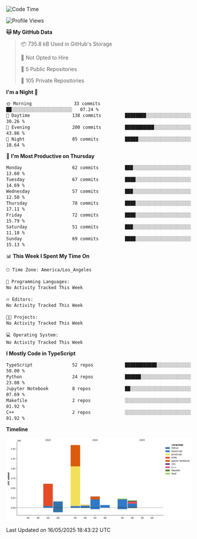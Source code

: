<!--START_SECTION:waka-->
![Code Time](http://img.shields.io/badge/Code%20Time-68%20hrs%2046%20mins-blue)

![Profile Views](http://img.shields.io/badge/Profile%20Views-0-blue)

**🐱 My GitHub Data** 

> 📦 735.8 kB Used in GitHub's Storage 
 > 
> 🚫 Not Opted to Hire
 > 
> 📜 5 Public Repositories 
 > 
> 🔑 105 Private Repositories 
 > 
**I'm a Night 🦉** 

```text
🌞 Morning                33 commits          ██░░░░░░░░░░░░░░░░░░░░░░░   07.24 % 
🌆 Daytime                138 commits         ████████░░░░░░░░░░░░░░░░░   30.26 % 
🌃 Evening                200 commits         ███████████░░░░░░░░░░░░░░   43.86 % 
🌙 Night                  85 commits          █████░░░░░░░░░░░░░░░░░░░░   18.64 % 
```
📅 **I'm Most Productive on Thursday** 

```text
Monday                   62 commits          ███░░░░░░░░░░░░░░░░░░░░░░   13.60 % 
Tuesday                  67 commits          ████░░░░░░░░░░░░░░░░░░░░░   14.69 % 
Wednesday                57 commits          ███░░░░░░░░░░░░░░░░░░░░░░   12.50 % 
Thursday                 78 commits          ████░░░░░░░░░░░░░░░░░░░░░   17.11 % 
Friday                   72 commits          ████░░░░░░░░░░░░░░░░░░░░░   15.79 % 
Saturday                 51 commits          ███░░░░░░░░░░░░░░░░░░░░░░   11.18 % 
Sunday                   69 commits          ████░░░░░░░░░░░░░░░░░░░░░   15.13 % 
```


📊 **This Week I Spent My Time On** 

```text
🕑︎ Time Zone: America/Los_Angeles

💬 Programming Languages: 
No Activity Tracked This Week

🔥 Editors: 
No Activity Tracked This Week

🐱‍💻 Projects: 
No Activity Tracked This Week

💻 Operating System: 
No Activity Tracked This Week
```

**I Mostly Code in TypeScript** 

```text
TypeScript               52 repos            ████████████░░░░░░░░░░░░░   50.00 % 
Python                   24 repos            ██████░░░░░░░░░░░░░░░░░░░   23.08 % 
Jupyter Notebook         8 repos             ██░░░░░░░░░░░░░░░░░░░░░░░   07.69 % 
Makefile                 2 repos             ░░░░░░░░░░░░░░░░░░░░░░░░░   01.92 % 
C++                      2 repos             ░░░░░░░░░░░░░░░░░░░░░░░░░   01.92 % 
```



**Timeline**

![Lines of Code chart](https://raw.githubusercontent.com/hassanxelamin/hassanxelamin/main/assets/bar_graph.png)


 Last Updated on 16/05/2025 18:43:22 UTC
<!--END_SECTION:waka-->

<!--
**hassanxelamin/hassanxelamin** is a ✨ _special_ ✨ repository because its `README.md` (this file) appears on your GitHub profile.

Here are some ideas to get you started:

- 🔭 I’m currently working on ...
- 🌱 I’m currently learning ...
- 👯 I’m looking to collaborate on ...
- 🤔 I’m looking for help with ...
- 💬 Ask me about ...
- 📫 How to reach me: ...
- 😄 Pronouns: ...
- ⚡ Fun fact: ...
-->
